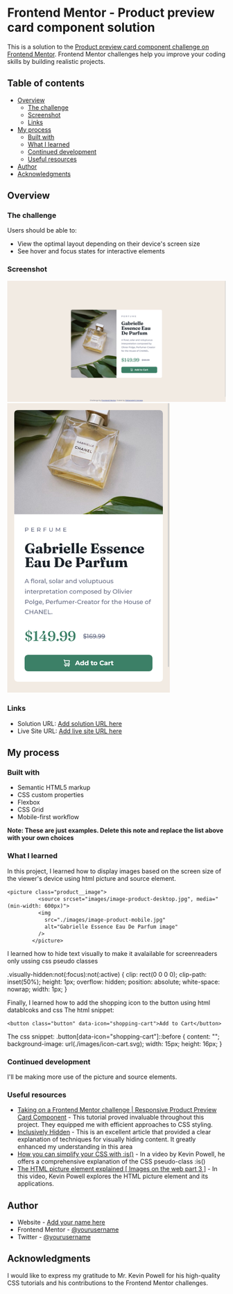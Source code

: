 # Frontend Mentor - Product preview card component solution

This is a solution to the [Product preview card component challenge on Frontend Mentor](https://www.frontendmentor.io/challenges/product-preview-card-component-GO7UmttRfa). Frontend Mentor challenges help you improve your coding skills by building realistic projects. 

## Table of contents

- [Overview](#overview)
  - [The challenge](#the-challenge)
  - [Screenshot](#screenshot)
  - [Links](#links)
- [My process](#my-process)
  - [Built with](#built-with)
  - [What I learned](#what-i-learned)
  - [Continued development](#continued-development)
  - [Useful resources](#useful-resources)
- [Author](#author)
- [Acknowledgments](#acknowledgments)



## Overview

### The challenge

Users should be able to:

- View the optimal layout depending on their device's screen size
- See hover and focus states for interactive elements

### Screenshot

![Desktop screenshot](./desktop.png)
![Moible screenshot](./mobile.png)


### Links

- Solution URL: [Add solution URL here](https://your-solution-url.com)
- Live Site URL: [Add live site URL here](https://your-live-site-url.com)

## My process

### Built with

- Semantic HTML5 markup
- CSS custom properties
- Flexbox
- CSS Grid
- Mobile-first workflow


**Note: These are just examples. Delete this note and replace the list above with your own choices**

### What I learned

In this project, I learned how to display images based on the screen size of the viewer's device using html picture and source element. 
```
<picture class="product__image">
          <source srcset="images/image-product-desktop.jpg", media="(min-width: 600px)">
          <img
            src="./images/image-product-mobile.jpg"
            alt="Gabrielle Essence Eau De Parfum image"
          />
        </picture>
```
I learned how to hide text visually to make it avalailable for screenreaders only ussing css pseudo classes

.visually-hidden:not(:focus):not(:active) {
  clip: rect(0 0 0 0);
  clip-path: inset(50%);
  height: 1px;
  overflow: hidden;
  position: absolute;
  white-space: nowrap;
  width: 1px;
}

Finally, I learned how to add the shopping icon to the button using html datablcoks and css
The html snippet:
```
<button class="button" data-icon="shopping-cart">Add to Cart</button>
```

The css snippet:
.button[data-icon="shopping-cart"]::before {
  content: "";
  background-image: url(./images/icon-cart.svg);
  width: 15px;
  height: 16px;
}


### Continued development

I'll be making more use of the picture and source elements.



### Useful resources

- [Taking on a Frontend Mentor challenge | Responsive Product Preview Card Component](https://www.youtube.com/watch?v=B2WL6KkqhLQ) - This tutorial proved invaluable throughout this project.
They equipped me with efficient approaches to CSS styling.
- [Inclusively Hidden](https://www.scottohara.me/blog/2017/04/14/inclusively-hidden.html) - This is an excellent article that provided a clear explanation of techniques for visually hiding content. It greatly enhanced my understanding in this area
- [How you can simplify your CSS with :is()](https://www.youtube.com/watch?v=McC4QkCvbaY) - In a video by Kevin Powell, he offers a comprehensive explanation of the CSS pseudo-class :is()
- [The HTML picture element explained [ Images on the web part 3 ]](https://www.youtube.com/watch?v=Rik3gHT24AM) - In this video, Kevin Powell explores the HTML picture element and its applications.



## Author

- Website - [Add your name here](https://www.your-site.com)
- Frontend Mentor - [@yourusername](https://www.frontendmentor.io/profile/yourusername)
- Twitter - [@yourusername](https://www.twitter.com/yourusername)


## Acknowledgments

I would like to express my gratitude to Mr. Kevin Powell for his high-quality CSS tutorials and his contributions to the Frontend Mentor challenges.


